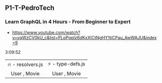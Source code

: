 ## P1-T-PedroTech
### Learn GraphQL in 4 Hours - From Beginner to Expert
- https://www.youtube.com/watch?v=yqWzCV0kU_c&list=PLpPqplz6dKxXICtNgHY1tiCPau_AwWAJU&index=9

3:09:52

<table>
  <tr>
    <td align="center">🔥 - resolvers.js</td>
    <td align="center">⚡️ - type-defs.js</td>
  </tr>
  <tr>
    <!-- <td align="center"><img src="https://github.com/gooba-lap/Q1-LEARN-GraphQL/blob/P1-T-WebDevSimplified/previews/query.png" width=50%></td>
    <td align="center"><img src="https://github.com/gooba-lap/Q1-LEARN-GraphQL/blob/P1-T-WebDevSimplified/previews/mutation.png" width=50%></td> -->
  </tr>
   <tr>
    <td align="center">User , Movie</td>
    <td align="center">User , Movie</td>
  </tr>
  
</table>
